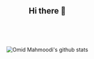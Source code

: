 <div align="center">
  <h2>Hi there 👋</h2>
  <br><br><br>

  ![Omid Mahmoodi's github stats](https://github-readme-stats.vercel.app/api?username=softvar&show_icons=true&theme=dracula)
</div>
